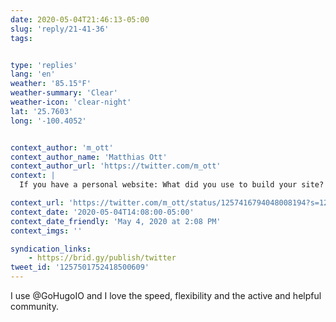 ```yaml
---
date: 2020-05-04T21:46:13-05:00
slug: 'reply/21-41-36'
tags:


type: 'replies'
lang: 'en'
weather: '85.15°F'
weather-summary: 'Clear'
weather-icon: 'clear-night'
lat: '25.7603'
long: '-100.4052'


context_author: 'm_ott'
context_author_name: 'Matthias Ott'
context_author_url: 'https://twitter.com/m_ott'
context: |
  If you have a personal website: What did you use to build your site? And what do you like most about it? 🤗

context_url: 'https://twitter.com/m_ott/status/1257416794048008194?s=12'
context_date: '2020-05-04T14:08:00-05:00'
context_date_friendly: 'May 4, 2020 at 2:08 PM'
context_imgs: ''

syndication_links:
    - https://brid.gy/publish/twitter
tweet_id: '1257501752418500609'
---
```

I use @GoHugoIO and I love the speed, flexibility and the active and helpful community. 